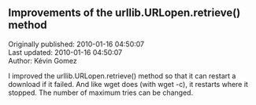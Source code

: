 ## Improvements of the urllib.URLopen.retrieve() method  
Originally published: 2010-01-16 04:50:07  
Last updated: 2010-01-16 04:50:07  
Author: Kévin Gomez  
  
I improved the urllib.URLopen.retrieve() method so that it can restart a download if it failed. And like wget does (with wget -c), it restarts where it stopped.
The number of maximum tries can be changed.